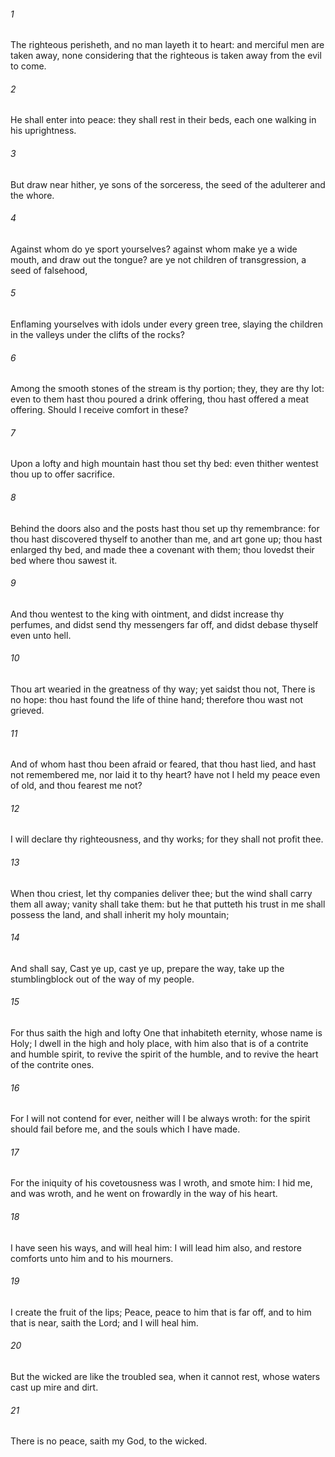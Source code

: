 ###### 1
The righteous perisheth, and no man layeth it to heart: and merciful men are taken away, none considering that the righteous is taken away from the evil to come.

###### 2
He shall enter into peace: they shall rest in their beds, each one walking in his uprightness.

###### 3
But draw near hither, ye sons of the sorceress, the seed of the adulterer and the whore.

###### 4
Against whom do ye sport yourselves? against whom make ye a wide mouth, and draw out the tongue? are ye not children of transgression, a seed of falsehood,

###### 5
Enflaming yourselves with idols under every green tree, slaying the children in the valleys under the clifts of the rocks?

###### 6
Among the smooth stones of the stream is thy portion; they, they are thy lot: even to them hast thou poured a drink offering, thou hast offered a meat offering. Should I receive comfort in these?

###### 7
Upon a lofty and high mountain hast thou set thy bed: even thither wentest thou up to offer sacrifice.

###### 8
Behind the doors also and the posts hast thou set up thy remembrance: for thou hast discovered thyself to another than me, and art gone up; thou hast enlarged thy bed, and made thee a covenant with them; thou lovedst their bed where thou sawest it.

###### 9
And thou wentest to the king with ointment, and didst increase thy perfumes, and didst send thy messengers far off, and didst debase thyself even unto hell.

###### 10
Thou art wearied in the greatness of thy way; yet saidst thou not, There is no hope: thou hast found the life of thine hand; therefore thou wast not grieved.

###### 11
And of whom hast thou been afraid or feared, that thou hast lied, and hast not remembered me, nor laid it to thy heart? have not I held my peace even of old, and thou fearest me not?

###### 12
I will declare thy righteousness, and thy works; for they shall not profit thee.

###### 13
When thou criest, let thy companies deliver thee; but the wind shall carry them all away; vanity shall take them: but he that putteth his trust in me shall possess the land, and shall inherit my holy mountain;

###### 14
And shall say, Cast ye up, cast ye up, prepare the way, take up the stumblingblock out of the way of my people.

###### 15
For thus saith the high and lofty One that inhabiteth eternity, whose name is Holy; I dwell in the high and holy place, with him also that is of a contrite and humble spirit, to revive the spirit of the humble, and to revive the heart of the contrite ones.

###### 16
For I will not contend for ever, neither will I be always wroth: for the spirit should fail before me, and the souls which I have made.

###### 17
For the iniquity of his covetousness was I wroth, and smote him: I hid me, and was wroth, and he went on frowardly in the way of his heart.

###### 18
I have seen his ways, and will heal him: I will lead him also, and restore comforts unto him and to his mourners.

###### 19
I create the fruit of the lips; Peace, peace to him that is far off, and to him that is near, saith the Lord; and I will heal him.

###### 20
But the wicked are like the troubled sea, when it cannot rest, whose waters cast up mire and dirt.

###### 21
There is no peace, saith my God, to the wicked.

